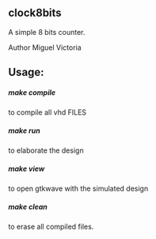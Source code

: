 ## clock8bits
A simple 8 bits counter.

Author Miguel Victoria

## Usage:

##### make compile  
to compile all vhd FILES

##### make run      
to elaborate the design

##### make view     
to open gtkwave with the simulated design

##### make clean    
to erase all compiled files.
